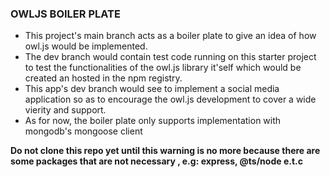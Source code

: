 ### OWLJS BOILER PLATE

- This project's main branch acts as a boiler plate to give an idea of how owl.js would be implemented.
- The dev branch would contain test code running on this starter project to test the functionalities of the owl.js library it'self which would be created an hosted in the npm registry.
- This app's dev branch would see to implement a social media application so as to encourage the owl.js development to cover a wide vierity and support.
- As for now, the boiler plate only supports implementation with mongodb's mongoose client

<strong>Do not clone this repo yet until this warning is no more because there are some packages that are not necessary , e.g: express, @ts/node e.t.c </strong>
